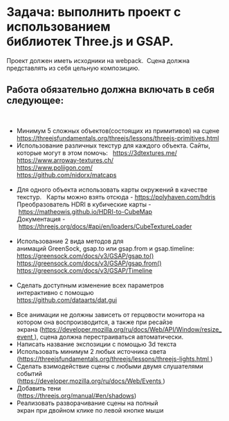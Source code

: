 # Задача: выполнить проект с использованием библиотек Three.js и GSAP. 
Проект должен иметь исходники на webpack. 
Сцена должна представлять из себя цельную композицию. 
 
## Работа обязательно должна включать в себя следующее: 
 
- Минимум 5 сложных объектов(состоящих из примитивов) на сцене  
    https://threejsfundamentals.org/threejs/lessons/threejs-primitives.html
 
- Использование различных текстур для каждого объекта. Сайты, которые могут в этом помочь:   
    https://3dtextures.me/  
    https://www.arroway-textures.ch/    
    https://www.poliigon.com/  
    https://github.com/nidorx/matcaps  
 
- Для одного объекта использовать карты окружений в качестве текстур.     
    Карты можно взять отсюда - https://polyhaven.com/hdris    
    Преобразователь HDRI в кубические карты - https://matheowis.github.io/HDRI-to-CubeMap   
    Документация - https://threejs.org/docs/#api/en/loaders/CubeTextureLoader  
 
- Использование 2 вида методов для анимаций GreenSock, gsap.to или gsap.from и gsap.timeline:     
    https://greensock.com/docs/v3/GSAP/gsap.to()  
    https://greensock.com/docs/v3/GSAP/gsap.from()  
    https://greensock.com/docs/v3/GSAP/Timeline  
 
- Сделать доступным изменение всех параметров интерактивно c помощью  
    https://github.com/dataarts/dat.gui  
 
- Все анимации не должны зависеть от герцовости монитора на котором она воспроизводится,
а также при ресайзе экрана (https://developer.mozilla.org/ru/docs/Web/API/Window/resize_event ), 
сцена должна перестраиваться автоматически. 
 
- Написать название экспозиции с помощью 3d текста  
- Использовать минимум 2 любых источника света  
    (https://threejsfundamentals.org/threejs/lessons/threejs-lights.html ) 
 
- Сделать взимодействие сцены с любыми двумя слушателями событий  
    (https://developer.mozilla.org/ru/docs/Web/Events ) 
 
- Добавить тени   
    (https://threejs.org/manual/#en/shadows) 
 
- Реализовать разворачивание сцены на полный экран при двойном клике по левой кнопке мыши 